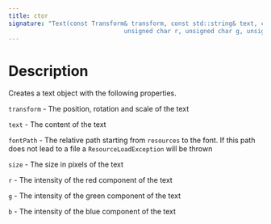 ```yaml
---
title: ctor
signature: "Text(const Transform& transform, const std::string& text, const std::string& fontPath, int size,
                                unsigned char r, unsigned char g, unsigned char b, const std::string& name);"
---
```



# Description
Creates a text object with the following properties.

`transform` - The position, rotation and scale of the text

`text` - The content of the text

`fontPath` - The relative path starting from `resources` to the font. If this path does not lead to a file a `ResourceLoadException` will be thrown

`size` - The size in pixels of the text

`r` - The intensity of the red component of the text

`g` - The intensity of the green component of the text

`b` - The intensity of the blue component of the text

